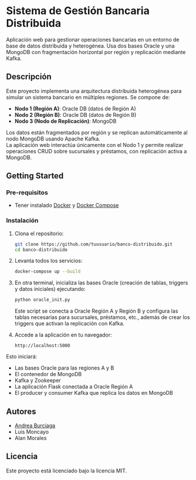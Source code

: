 # Sistema de Gestión Bancaria Distribuida

Aplicación web para gestionar operaciones bancarias en un entorno de base de datos distribuida y heterogénea. Usa dos bases Oracle y una MongoDB con fragmentación horizontal por región y replicación mediante Kafka.

## Descripción

Este proyecto implementa una arquitectura distribuida heterogénea para simular un sistema bancario en múltiples regiones. Se compone de:

- **Nodo 1 (Región A)**: Oracle DB (datos de Región A)
- **Nodo 2 (Región B)**: Oracle DB (datos de Región B)
- **Nodo 3 (Nodo de Replicación)**: MongoDB

Los datos están fragmentados por región y se replican automáticamente al nodo MongoDB usando Apache Kafka.  
La aplicación web interactúa únicamente con el Nodo 1 y permite realizar operaciones CRUD sobre sucursales y préstamos, con replicación activa a MongoDB.

## Getting Started

### Pre-requisitos

* Tener instalado [Docker](https://www.docker.com/) y [Docker Compose](https://docs.docker.com/compose/)

### Instalación

1. Clona el repositorio:
   ```bash
   git clone https://github.com/tuusuario/banco-distribuido.git
   cd banco-distribuido
    ```

2. Levanta todos los servicios:

   ```bash
   docker-compose up --build
   ```

3. En otra terminal, inicializa las bases Oracle (creación de tablas, triggers y datos iniciales) ejecutando:

   ```bash
   python oracle_init.py
   ```

   Este script se conecta a Oracle Región A y Región B y configura las tablas necesarias para sucursales, préstamos, etc., además de crear los triggers que activan la replicación con Kafka.

3. Accede a la aplicación en tu navegador:

   ```
   http://localhost:5000
   ```

Esto iniciará:

* Las bases Oracle para las regiones A y B
* El contenedor de MongoDB
* Kafka y Zookeeper
* La aplicación Flask conectada a Oracle Región A
* El producer y consumer Kafka que replica los datos en MongoDB

## Autores

* [Andrea Burciaga](https://github.com/andrea441)
* Luis Moncayo
* Alan Morales

## Licencia

Este proyecto está licenciado bajo la licencia MIT.
